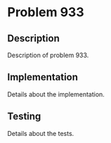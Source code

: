 # Problem 933

## Description
Description of problem 933.

## Implementation
Details about the implementation.

## Testing
Details about the tests.
